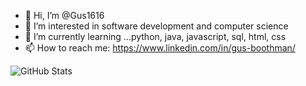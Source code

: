 - 👋 Hi, I’m @Gus1616
- 👀 I’m interested in software development and computer science 
- 🌱 I’m currently learning ...python, java, javascript, sql, html, css
- 📫 How to reach me: https://www.linkedin.com/in/gus-boothman/

![GitHub Stats](https://github-readme-stats.vercel.app/api?username=Gus1616&theme=radical)


<!---
Gus1616/Gus1616 is a ✨ special ✨ repository because its `README.md` (this file) appears on your GitHub profile.
You can click the Preview link to take a look at your changes.
--->
